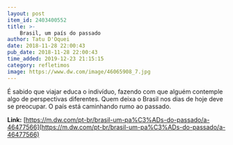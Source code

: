 ```yaml
---
layout: post
item_id: 2403400552
title: >-
    Brasil, um país do passado
author: Tatu D'Oquei
date: 2018-11-28 22:00:43
pub_date: 2018-11-28 22:00:43
time_added: 2019-12-23 21:15:15
category: refletimos
image: https://www.dw.com/image/46065908_7.jpg
---
```


É sabido que viajar educa o indivíduo, fazendo com que alguém contemple algo de perspectivas diferentes. Quem deixa o Brasil nos dias de hoje deve se preocupar. O país está caminhando rumo ao passado.

**Link:** [https://m.dw.com/pt-br/brasil-um-pa%C3%ADs-do-passado/a-46477566](https://m.dw.com/pt-br/brasil-um-pa%C3%ADs-do-passado/a-46477566)

